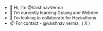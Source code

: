 - 👋 Hi, I’m @VaishnavVerma
- 🌱 I’m currently learning Golang and Webdev
- 💞️ I’m looking to collaborate for Hackathons
- 📫 For contact - @vaishnav_verma_ ( X )

